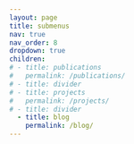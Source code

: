 ```yaml
---
layout: page
title: submenus
nav: true
nav_order: 8
dropdown: true
children:
# - title: publications
#   permalink: /publications/
# - title: divider
# - title: projects
#   permalink: /projects/
# - title: divider
  - title: blog
    permalink: /blog/
---
```

